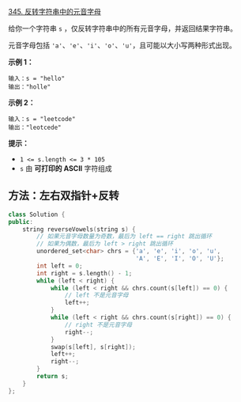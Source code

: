 [345. 反转字符串中的元音字母](https://leetcode-cn.com/problems/reverse-vowels-of-a-string/)

给你一个字符串 `s` ，仅反转字符串中的所有元音字母，并返回结果字符串。

元音字母包括 `'a'`、`'e'`、`'i'`、`'o'`、`'u'`，且可能以大小写两种形式出现。

**示例 1：**

```
输入：s = "hello"
输出："holle"
```

**示例 2：**

```
输入：s = "leetcode"
输出："leotcede"
```

**提示：**

- `1 <= s.length <= 3 * 105`
- `s` 由 **可打印的 ASCII** 字符组成

## 方法：左右双指针+反转

```cpp
class Solution {
public:
    string reverseVowels(string s) {
        // 如果元音字母数量为奇数，最后为 left == right 跳出循环
        // 如果为偶数，最后为 left > right 跳出循环
        unordered_set<char> chrs = {'a', 'e', 'i', 'o', 'u',
                                    'A', 'E', 'I', 'O', 'U'};
        int left = 0;
        int right = s.length() - 1;
        while (left < right) {
            while (left < right && chrs.count(s[left]) == 0) {
                // left 不是元音字母
                left++;
            }
            while (left < right && chrs.count(s[right]) == 0) {
                // right 不是元音字母
                right--;
            }
            swap(s[left], s[right]);
            left++;
            right--;
        }
        return s;
    }
};
```